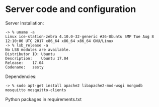 # Server code and configuration

Server Installation:

	-> % uname -a
	Linux ice-station-zebra 4.10.0-32-generic #36-Ubuntu SMP Tue Aug 8 12:10:06 UTC 2017 x86_64 x86_64 x86_64 GNU/Linux
	-> % lsb_release -a
	No LSB modules are available.
	Distributor ID:	Ubuntu
	Description:	Ubuntu 17.04
	Release:	17.04
	Codename:	zesty

Dependencies:

    -> % sudo apt-get install apache2 libapache2-mod-wsgi mongodb mosquitto mosquitto-clients

Python packages in requirements.txt